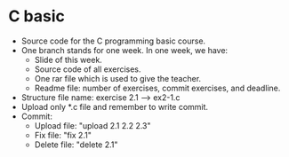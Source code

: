 # C basic

- Source code for the C programming basic course.
- One branch stands for one week. In one week, we have:
  - Slide of this week.
  - Source code of all exercises.
  - One rar file which is used to give the teacher.
  - Readme file: number of exercises, commit exercises, and deadline. 
- Structure file name: exercise 2.1 --> ex2-1.c
- Upload only \*.c file and remember to write commit.
- Commit:
  - Upload file: "upload 2.1 2.2 2.3"
  - Fix file: "fix 2.1"
  - Delete file: "delete 2.1"
